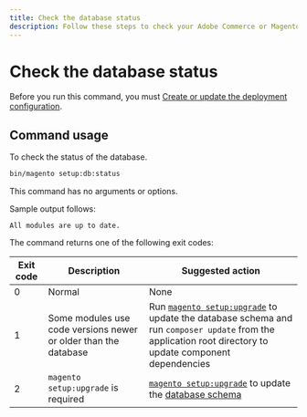 ```yaml
---
title: Check the database status
description: Follow these steps to check your Adobe Commerce or Magento Open Source database status.
---
```


# Check the database status

Before you run this command, you must [Create or update the deployment configuration](deployment.md).

## Command usage

To check the status of the database.

```bash
bin/magento setup:db:status
```

This command has no arguments or options.

Sample output follows:

```terminal
All modules are up to date.
```

The command returns one of the following exit codes:

| Exit code  | Description | Suggested action |
|--------------|--------------|---------------|
| 0 | Normal | None |
| 1 | Some modules use code versions newer or older than the database | Run [`magento setup:upgrade`](database-upgrade.md) to update the database schema and run `composer update` from the application root directory to update component dependencies |
| 2 | `magento setup:upgrade` is required | [`magento setup:upgrade`](database-upgrade.md) to update the [database schema](https://glossary.magento.com/database-schema) |
